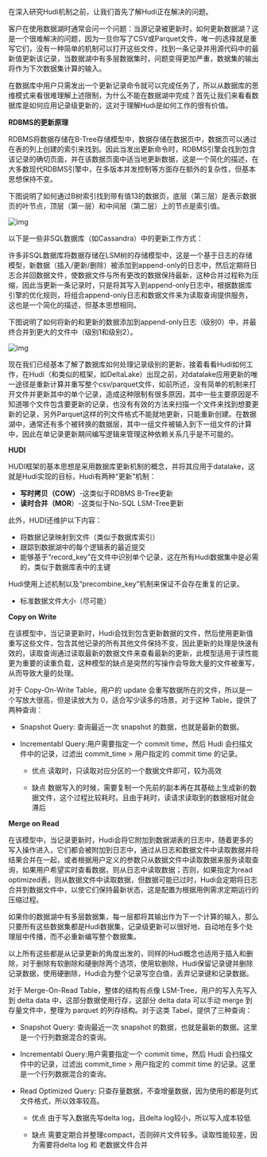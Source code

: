 在深入研究Hudi机制之前，让我们首先了解Hudi正在解决的问题。

客户在使用数据湖时通常会问一个问题：当源记录被更新时，如何更新数据湖？这是一个很难解决的问题，因为一旦你写了CSV或Parquet文件，唯一的选择就是重写它们，没有一种简单的机制可以打开这些文件，找到一条记录并用源代码中的最新值更新该记录，当数据湖中有多层数据集时，问题变得更加严重，数据集的输出将作为下次数据集计算的输入。

在数据库中用户只需发出一个更新记录命令就可以完成任务了，所以从数据库的思维模式来看很难理解上述限制，为什么不能在数据湖中完成？首先让我们来看看数据库是如何应用记录级更新的，这对于理解Hudi是如何工作的很有价值。

**RDBMS的更新原理**

RDBMS将数据存储在B-Tree存储模型中，数据存储在数据页中，数据页可以通过在表的列上创建的索引来找到。因此当发出更新命令时，RDBMS引擎会找到包含该记录的确切页面，并在该数据页面中适当地更新数据，这是一个简化的描述，在大多数现代RDBMS引擎中，在多版本并发控制等方面存在额外的复杂性，但基本思想保持不变。

下图说明了如何通过B树索引找到带有值13的数据页，底层（第三层）是表示数据页的叶节点，顶层（第一层）和中间层（第二层）上的节点是索引值。

![img](https://pic2.zhimg.com/v2-52fc1e4471c12ebf7de376c581d191f9_b.jpg)



以下是一些非SQL数据库（如Cassandra）中的更新工作方式：

许多非SQL数据库将数据存储在LSM树的存储模型中，这是一个基于日志的存储模型，新数据（插入/更新/删除）被添加到append-only的日志中，然后定期将日志合并回数据文件，使数据文件与所有更改的数据保持最新，这种合并过程称为压缩，因此当更新一条记录时，只是将其写入到append-only日志中，根据数据库引擎的优化规则，将组合append-only日志和数据文件来为读取查询提供服务，这也是一个简化的描述，但基本思想相同。

下图说明了如何将新的和更新的数据添加到append-only日志（级别0）中，并最终合并到更大的文件中（级别1和级别2）。

![img](https://pic4.zhimg.com/v2-799c0e6ac2633a34313073d3e5041c23_b.jpg)



现在我们已经基本了解了数据库如何处理记录级别的更新，接着看看Hudi如何工作，在Hudi（和类似的框架，如DeltaLake）出现之前，对datalake应用更新的唯一途径是重新计算并重写整个csv/parquet文件，如前所述，没有简单的机制来打开文件并更新其中的单个记录，造成这种限制有很多原因，其中一些主要原因是不知道哪个文件包含要更新的记录，也没有有效的方法来扫描一个文件来找到想要更新的记录，另外Parquet这样的列文件格式不能就地更新，只能重新创建。在数据湖中，通常还有多个被转换的数据层，其中一组文件被输入到下一组文件的计算中，因此在单记录更新期间编写逻辑来管理这种依赖关系几乎是不可能的。



**HUDI**

HUDI框架的基本思想是采用数据库更新机制的概念，并将其应用于datalake，这就是Hudi实现的目标，Hudi有两种“更新”机制：

- **写时拷贝（COW）**-这类似于RDBMS B-Tree更新
- **读时合并（MOR**）-这类似于No-SQL LSM-Tree更新

此外，HUDI还维护以下内容：

- 将数据记录映射到文件（类似于数据库索引）
- 跟踪到数据湖中的每个逻辑表的最近提交
- 能够基于“record_key”在文件中识别单个记录，这在所有Hudi数据集中是必需的，类似于数据库表中的主键

Hudi使用上述机制以及“precombine_key”机制来保证不会存在重复的记录。

- 标准数据文件大小（尽可能）

  

**Copy on Write**

在该模型中，当记录更新时，Hudi会找到包含更新数据的文件，然后使用更新值重写这些文件，包含其他记录的所有其他文件保持不变，因此更新的处理是快速有效的，读取查询通过读取最新的数据文件来查看最新的更新，此模型适用于读性能更为重要的读重负载，这种模型的缺点是突然的写操作会导致大量的文件被重写，从而导致大量的处理。

对于 Copy-On-Write Table，用户的 update 会重写数据所在的文件，所以是一个写放大很高，但是读放大为 0，适合写少读多的场景。对于这种 Table，提供了两种查询：

- Snapshot Query: 查询最近一次 snapshot 的数据，也就是最新的数据。

- Incrementabl Query:用户需要指定一个 commit time，然后 Hudi 会扫描文件中的记录，过滤出 commit_time > 用户指定的 commit time 的记录。

  
  
  - 优点 读取时，只读取对应分区的一个数据文件即可，较为高效
  
  - 缺点 数据写入的时候，需要复制一个先前的副本再在其基础上生成新的数据文件，这个过程比较耗时。且由于耗时，读请求读取到的数据相对就会滞后
  
  

**Merge on Read**

在该模型中，当记录更新时，Hudi会将它附加到数据湖表的日志中，随着更多的写入操作进入，它们都会被附加到日志中，通过从日志和数据文件中读取数据并将结果合并在一起，或者根据用户定义的参数只从数据文件中读取数据来服务读取查询，如果用户希望实时查看数据，则从日志中读取数据；否则，如果指定为read optimized表，则从数据文件中读取数据，但数据可能已过时，Hudi会定期将日志合并到数据文件中，以使它们保持最新状态，这是配置为根据用例需求定期运行的压缩过程。

如果你的数据湖中有多层数据集，每一层都将其输出作为下一个计算的输入，那么只要所有这些数据集都是Hudi数据集，记录级更新可以很好地、自动地在多个处理层中传播，而不必重新编写整个数据集。

以上所有这些都是从记录更新的角度出发的，同样的Hudi概念也适用于插入和删除，对于删除有软删除和硬删除两个选项，使用软删除，Hudi保留记录键并删除记录数据，使用硬删除，Hudi会为整个记录写空白值，丢弃记录键和记录数据。

对于 Merge-On-Read Table，整体的结构有点像 LSM-Tree，用户的写入先写入到 delta data 中，这部分数据使用行存，这部分 delta data 可以手动 merge 到存量文件中，整理为 parquet 的列存结构。对于这类 Tabel，提供了三种查询：

- Snapshot Query: 查询最近一次 snapshot 的数据，也就是最新的数据。这里是一个行列数据混合的查询。

- Incrementabl Query:用户需要指定一个 commit time，然后 Hudi 会扫描文件中的记录，过滤出 commit_time > 用户指定的 commit time 的记录。这里是一个行列数据混合的查询。

- Read Optimized Query: 只查存量数据，不查增量数据，因为使用的都是列式文件格式，所以效率较高。

  

  - 优点 由于写入数据先写delta log，且delta log较小，所以写入成本较低

  

  - 缺点 需要定期合并整理compact，否则碎片文件较多。读取性能较差，因为需要将delta log 和 老数据文件合并